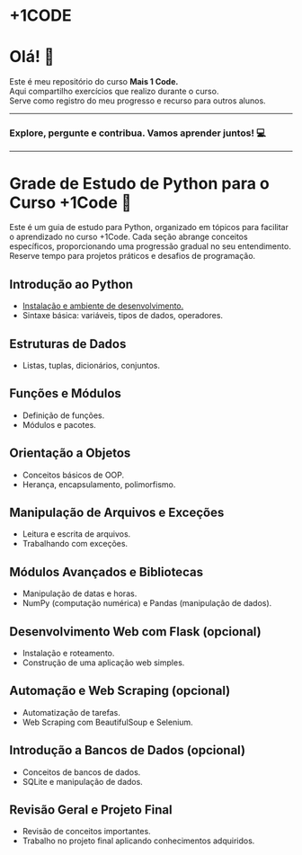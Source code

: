 # +1CODE
 <H1> Olá! 👋</H1>
Este é meu repositório do curso <strong>Mais 1 Code. </strong></br>
Aqui compartilho exercícios que realizo durante o curso. </br>
Serve como registro do meu progresso e recurso para outros alunos. </br>
 <hr>

   <H3> Explore, pergunte e contribua. Vamos aprender juntos! 💻</H3>

 <hr>

<h1>Grade de Estudo de Python para o Curso +1Code 🚀</h1>

<p>Este é um guia de estudo para Python, organizado em tópicos para facilitar o aprendizado no curso +1Code. Cada seção abrange conceitos específicos, proporcionando uma progressão gradual no seu entendimento. Reserve tempo para projetos práticos e desafios de programação.</p>

<h2>Introdução ao Python</h2>
<ul>
    <li><a href="https://github.com/matheuslei/mais1code/blob/main/conteudo/introducao.md">Instalação e ambiente de desenvolvimento.</a></li>
    <li>Sintaxe básica: variáveis, tipos de dados, operadores.</li>
</ul>

<h2>Estruturas de Dados</h2>
<ul>
    <li>Listas, tuplas, dicionários, conjuntos.</li>
</ul>

<h2>Funções e Módulos</h2>
<ul>
    <li>Definição de funções.</li>
    <li>Módulos e pacotes.</li>
</ul>

<h2>Orientação a Objetos</h2>
<ul>
    <li>Conceitos básicos de OOP.</li>
    <li>Herança, encapsulamento, polimorfismo.</li>
</ul>

<h2>Manipulação de Arquivos e Exceções</h2>
<ul>
    <li>Leitura e escrita de arquivos.</li>
    <li>Trabalhando com exceções.</li>
</ul>

<h2>Módulos Avançados e Bibliotecas</h2>
<ul>
    <li>Manipulação de datas e horas.</li>
    <li>NumPy (computação numérica) e Pandas (manipulação de dados).</li>
</ul>

<h2>Desenvolvimento Web com Flask (opcional)</h2>
<ul>
    <li>Instalação e roteamento.</li>
    <li>Construção de uma aplicação web simples.</li>
</ul>

<h2>Automação e Web Scraping (opcional)</h2>
<ul>
    <li>Automatização de tarefas.</li>
    <li>Web Scraping com BeautifulSoup e Selenium.</li>
</ul>

<h2>Introdução a Bancos de Dados (opcional)</h2>
<ul>
    <li>Conceitos de bancos de dados.</li>
    <li>SQLite e manipulação de dados.</li>
</ul>

<h2>Revisão Geral e Projeto Final</h2>
<ul>
    <li>Revisão de conceitos importantes.</li>
    <li>Trabalho no projeto final aplicando conhecimentos adquiridos.</li>
</ul>

